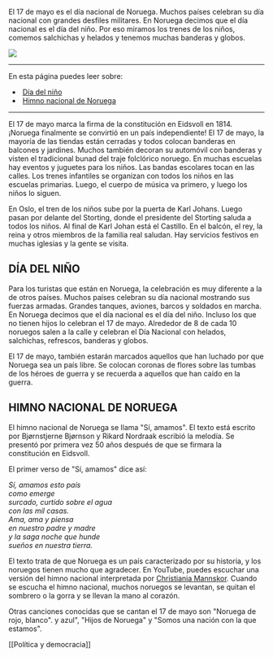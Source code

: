 El 17 de mayo es el día nacional de Noruega. Muchos países celebran su día nacional con grandes desfiles militares. En Noruega decimos que el día nacional es el día del niño. Por eso miramos los trenes de los niños, comemos salchichas y helados y tenemos muchas banderas y globos.

![](https://cdn.kursoria.no/pensum/elements/-_gbfvdc.jpg)

---

En esta página puedes leer sobre:

-    [Día del niño](#d%C3%ADa-del-ni%C3%B1o)
-    [Himno nacional de Noruega](#himno-nacional-de-noruega)

---

El 17 de mayo marca la firma de la constitución en Eidsvoll en 1814. ¡Noruega finalmente se convirtió en un país independiente! El 17 de mayo, la mayoría de las tiendas están cerradas y todos colocan banderas en balcones y jardines. Muchos también decoran su automóvil con banderas y visten el tradicional bunad del traje folclórico noruego. En muchas escuelas hay eventos y juguetes para los niños. Las bandas escolares tocan en las calles. Los trenes infantiles se organizan con todos los niños en las escuelas primarias. Luego, el cuerpo de música va primero, y luego los niños lo siguen.

En Oslo, el tren de los niños sube por la puerta de Karl Johans. Luego pasan por delante del Storting, donde el presidente del Storting saluda a todos los niños. Al final de Karl Johan está el Castillo. En el balcón, el rey, la reina y otros miembros de la familia real saludan. Hay servicios festivos en muchas iglesias y la gente se visita.

## DÍA DEL NIÑO

Para los turistas que están en Noruega, la celebración es muy diferente a la de otros países. Muchos países celebran su día nacional mostrando sus fuerzas armadas. Grandes tanques, aviones, barcos y soldados en marcha. En Noruega decimos que el día nacional es el día del niño. Incluso los que no tienen hijos lo celebran el 17 de mayo. Alrededor de 8 de cada 10 noruegos salen a la calle y celebran el Día Nacional con helados, salchichas, refrescos, banderas y globos.

El 17 de mayo, también estarán marcados aquellos que han luchado por que Noruega sea un país libre. Se colocan coronas de flores sobre las tumbas de los héroes de guerra y se recuerda a aquellos que han caído en la guerra.

## HIMNO NACIONAL DE NORUEGA

El himno nacional de Noruega se llama "Sí, amamos". El texto está escrito por Bjørnstjerne Bjørnson y Rikard Nordraak escribió la melodía. Se presentó por primera vez 50 años después de que se firmara la constitución en Eidsvoll.

El primer verso de "Sí, amamos" dice así:

_Sí, amamos esto país  
como emerge  
surcado, curtido sobre el agua  
con las mil casas.  
Ama, ama y piensa  
en nuestro padre y madre  
y la saga noche que hunde  
sueños en nuestra tierra._

El texto trata de que Noruega es un país caracterizado por su historia, y los noruegos tienen mucho que agradecer. En YouTube, puedes escuchar una versión del himno nacional interpretada por [Christiania Mannskor](https://www.youtube.com/watch?v=C2zVttjuaTE). Cuando se escucha el himno nacional, muchos noruegos se levantan, se quitan el sombrero o la gorra y se llevan la mano al corazón.

Otras canciones conocidas que se cantan el 17 de mayo son "Noruega de rojo, blanco". y azul", "Hijos de Noruega" y "Somos una nación con la que estamos".

[[Política y democracia]]